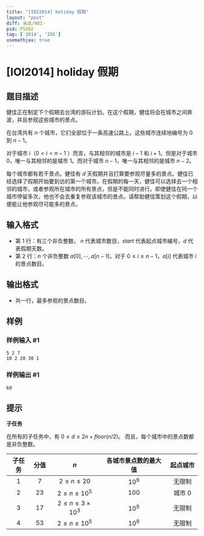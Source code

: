 ```yaml
---
title: "[IOI2014] holiday 假期"
layout: "post"
diff: 省选/NOI-
pid: P5892
tag: ['2014', 'IOI']
usemathjax: true
---
```


# [IOI2014] holiday 假期
## 题目描述

健佳正在制定下个假期去台湾的游玩计划。在这个假期，健佳将会在城市之间奔波，并且参观这些城市的景点。

在台湾共有 $n$ 个城市，它们全部位于一条高速公路上。这些城市连续地编号为 $0$ 到 $n-1$。

对于城市 $i$（$0 < i < n-1$ ）而言，与其相邻的城市是 $i-1$ 和 $i+1$。但是对于城市 $0$，唯一与其相邻的是城市 $1$。而对于城市 $n-1$，唯一与其相邻的是城市 $n-2$。

每个城市都有若干景点。健佳有 $d$ 天假期并且打算要参观尽量多的景点。健佳已经选择了假期开始要到访的第一个城市。在假期的每一天，健佳可以选择去一个相邻的城市，或者参观所在城市的所有景点，但是不能同时进行。即使健佳在同一个城市停留多次，他也不会去重复参观该城市的景点。请帮助健佳策划这个假期，以便能让他参观尽可能多的景点。

## 输入格式

- 第 $1$ 行：有三个非负整数， $n$ 代表城市数目，$start$ 代表起点城市编号，$d$ 代表假期天数。
- 第 $2$ 行：$n$ 个非负整数 $a[0],\cdots, a[n-1]$，对于 $0 \le i \le n-1$，$a[i]$ 代表城市 $i$ 的景点数目。

## 输出格式

- 共一行，最多参观的景点数目。
## 样例

### 样例输入 #1
```
5 2 7
10 2 20 30 1

```
### 样例输出 #1
```
60

```
## 提示

**子任务**

在所有的子任务中，有 $0 \le d \le 2n+floor(n/2)$。
而且，每个城市中的景点数都是非负整数。

| 子任务 | 分值 | $n$ | 各城市景点数的最大值 | 起点城市 |
| :----------: | :----------: | :----------: | :----------: | :----------: |
| $1$ | $7$ | $2 \le n \le 20$ | $10^9$ | 无限制 |
| $2$ | $23$ | $2 \le n \le 10^5$ | $100$ | 城市 $0$ |
| $3$ | $17$ | $2 \le n \le 3 \times 10 ^3$ | $10^9$ |无限制  |
| $4$ | $53$ | $2 \le n \le 10^5$ | $10^9$ | 无限制 |


